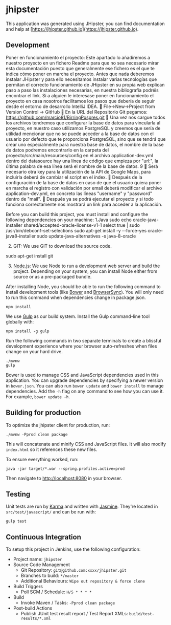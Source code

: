 # jhipster

This application was generated using JHipster, you can find documentation and help at [https://jhipster.github.io](https://jhipster.github.io).

## Development

Poner en funcionamiento el proyecto:
Este apartado lo añadiremos a nuestro proyecto en un fichero Readme para que no sea necesario mirar esta documentación puesto que generalmente ese fichero es el que te indica cómo poner en marcha el proyecto.
Antes que nada deberemos instalar JHipster y para ello necesitamos instalar varias tecnologías que permitan el correcto funcionamiento de JHipster en su propia web explican paso a paso las instalaciones necesarias, en nuestra bibliografía podréis encontrar el link.
Si a alguien le interesase poner en funcionamiento el proyecto en casa nosotros facilitamos los pasos que debería de seguir desde el entorno de desarrollo IntelliJ IDEA.
 File->New->Project from Version Control -> GitHub
 En la URL del Repositorio Git pegamos: https://github.com/marcio81/BirringPosgres.git
 Una vez nos cargue todos los archivos tendremos que configurar la base de datos para vincularla al proyecto, en nuestro caso utilizamos PostgreSQL y creemos que sería de utilidad mencionar que no se puede acceder a la base de datos con el usuario por defecto que te proporciona PostgreSQL, sino que se tendrá que crear uno especialmente para nuestra base de datos, el nombre de la base de datos podremos encontrarlo en la carpeta del proyecto/src/main/resources/config en el archivo application-dev.yml dentro del datasource hay una línea de código que empieza por "url:", la última palabra de esa línea será el nombre de la base de datos.
9
 Será necesario otra key para la utilización de la API de Google Maps, para incluirla deberá de cambiar el script en el índex.
 Después de la configuración de la base de datos en caso de que el usuario quiera poner en marcha el registro con validación por email deberá modificar el archivo application-dev.yml, en concreto las líneas "username" y "password" dentro de "mail".
 Después ya se podrá ejecutar el proyecto y si todo funciona correctamente nos mostrará un link para acceder a la aplicación.



Before you can build this project, you must install and configure the following dependencies on your machine:
1.Java 
  sudo echo oracle-java-installer shared/accepted-oracle-license-v1-1 select true | sudo /usr/bin/debconf-set-selections
  sudo apt-get install -y --force-yes oracle-java8-installer
  sudo update-java-alternatives -s java-8-oracle
  
 2. GIT: We use GIT to download the source code.
 
   sudo apt-get install git
 
3. [Node.js][]: We use Node to run a development web server and build the project.
   Depending on your system, you can install Node either from source or as a pre-packaged bundle.

After installing Node, you should be able to run the following command to install development tools (like
[Bower][] and [BrowserSync][]). You will only need to run this command when dependencies change in package.json.

    npm install

We use [Gulp][] as our build system. Install the Gulp command-line tool globally with:

    npm install -g gulp

Run the following commands in two separate terminals to create a blissful development experience where your browser
auto-refreshes when files change on your hard drive.

    ./mvnw
    gulp

Bower is used to manage CSS and JavaScript dependencies used in this application. You can upgrade dependencies by
specifying a newer version in `bower.json`. You can also run `bower update` and `bower install` to manage dependencies.
Add the `-h` flag on any command to see how you can use it. For example, `bower update -h`.


## Building for production

To optimize the jhipster client for production, run:

    ./mvnw -Pprod clean package

This will concatenate and minify CSS and JavaScript files. It will also modify `index.html` so it references
these new files.

To ensure everything worked, run:

    java -jar target/*.war --spring.profiles.active=prod

Then navigate to [http://localhost:8080](http://localhost:8080) in your browser.

## Testing

Unit tests are run by [Karma][] and written with [Jasmine][]. They're located in `src/test/javascript/` and can be run with:

    gulp test



## Continuous Integration

To setup this project in Jenkins, use the following configuration:

* Project name: `jhipster`
* Source Code Management
    * Git Repository: `git@github.com:xxxx/jhipster.git`
    * Branches to build: `*/master`
    * Additional Behaviours: `Wipe out repository & force clone`
* Build Triggers
    * Poll SCM / Schedule: `H/5 * * * *`
* Build
    * Invoke Maven / Tasks: `-Pprod clean package`
* Post-build Actions
    * Publish JUnit test result report / Test Report XMLs: `build/test-results/*.xml`

[JHipster]: https://jhipster.github.io/
[Node.js]: https://nodejs.org/
[Bower]: http://bower.io/
[Gulp]: http://gulpjs.com/
[BrowserSync]: http://www.browsersync.io/
[Karma]: http://karma-runner.github.io/
[Jasmine]: http://jasmine.github.io/2.0/introduction.html
[Protractor]: https://angular.github.io/protractor/
